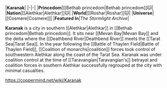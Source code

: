 |**Karanak**|
|-|-|
|**Princedom**|[[Bethab princedom\|Bethab princedom]]🐱︎|
|**Nation**|[[Alethkar\|Alethkar]]🐱︎|
|**World**|[[Roshar\|Roshar]]🐱︎|
|**Universe**|[[Cosmere\|Cosmere]]|
|**Featured In**|*The Stormlight Archive*|

**Karanak** is a city in southern [[Alethkar\|Alethkar]] in [[Bethab princedom\|Bethab princedom]]. It sits near [[Mevan Bay\|Mevan Bay]] and the delta where the [[Deathbend River\|Deathbend River]] meets the [[Tarat Sea\|Tarat Sea]].
In the year following the [[Battle of Thaylen Field\|Battle of Thaylen Field]], [[Coalition of monarchs\|coalition]] forces took control of southwestern Alethkar along the coast of the Tarat Sea. Karanak was under coalition control at the time of [[Taravangian\|Taravangian's]] betrayal and coalition forces in southern Alethkar successfully regrouped at the city with minimal casualties.



https://coppermind.net/wiki/Karanak